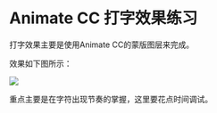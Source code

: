 # Animate CC 打字效果练习

打字效果主要是使用Animate CC的蒙版图层来完成。

效果如下图所示：

![](http://ww2.sinaimg.cn/large/006tNbRwgw1fa9dw7g7ntg31hc0u0qv5.gif)

重点主要是在字符出现节奏的掌握，这里要花点时间调试。

